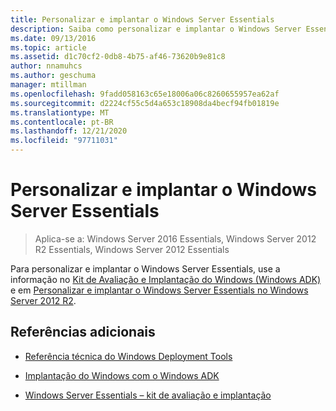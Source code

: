 ```yaml
---
title: Personalizar e implantar o Windows Server Essentials
description: Saiba como personalizar e implantar o Windows Server Essentials usando as informações no kit de avaliação e implantação do Windows e artigos relacionados.
ms.date: 09/13/2016
ms.topic: article
ms.assetid: d1c70cf2-0db8-4b75-af46-73620b9e81c8
author: nnamuhcs
ms.author: geschuma
manager: mtillman
ms.openlocfilehash: 9fadd058163c65e18006a06c8260655957ea62af
ms.sourcegitcommit: d2224cf55c5d4a653c18908da4becf94fb01819e
ms.translationtype: MT
ms.contentlocale: pt-BR
ms.lasthandoff: 12/21/2020
ms.locfileid: "97711031"
---
```

# <a name="customize-and-deploy-windows-server-essentials"></a>Personalizar e implantar o Windows Server Essentials

>Aplica-se a: Windows Server 2016 Essentials, Windows Server 2012 R2 Essentials, Windows Server 2012 Essentials

 Para personalizar e implantar o Windows Server Essentials, use a informação no [Kit de Avaliação e Implantação do Windows (Windows ADK)](https://www.microsoft.com/download/details.aspx?id=39982) e em [Personalizar e implantar o Windows Server Essentials no Windows Server 2012 R2](/previous-versions/windows/it-pro/windows-8.1-and-8/dn293241(v=win.10)).

## <a name="additional-references"></a>Referências adicionais

-   [Referência técnica do Windows Deployment Tools](/previous-versions/windows/hh825039(v=win.10))

-   [Implantação do Windows com o Windows ADK](/previous-versions/windows/hh824947(v=win.10))

-   [Windows Server Essentials – kit de avaliação e implantação](Assessment-and-Deployment-Kit-for-Windows-Server-Essentials.md)